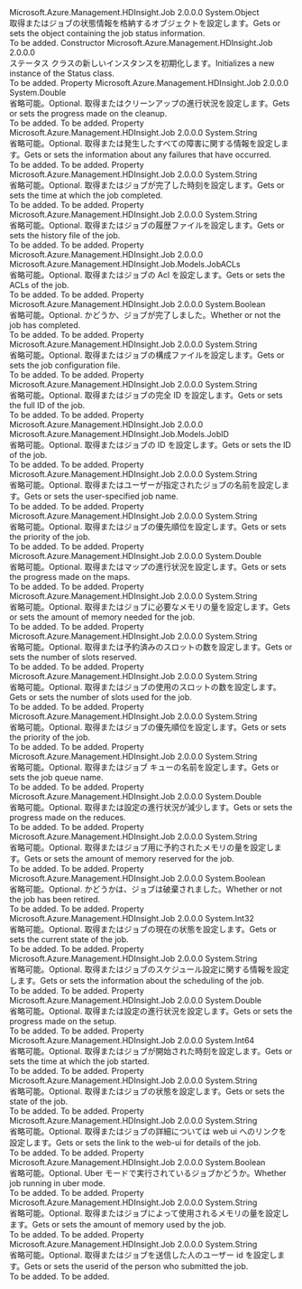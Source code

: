<Type Name="Status" FullName="Microsoft.Azure.Management.HDInsight.Job.Models.Status">
  <TypeSignature Language="C#" Value="public class Status" />
  <TypeSignature Language="ILAsm" Value=".class public auto ansi beforefieldinit Status extends System.Object" />
  <TypeSignature Language="DocId" Value="T:Microsoft.Azure.Management.HDInsight.Job.Models.Status" />
  <TypeSignature Language="VB.NET" Value="Public Class Status" />
  <TypeSignature Language="F#" Value="type Status = class" />
  <AssemblyInfo>
    <AssemblyName>Microsoft.Azure.Management.HDInsight.Job</AssemblyName>
    <AssemblyVersion>2.0.0.0</AssemblyVersion>
  </AssemblyInfo>
  <Base>
    <BaseTypeName>System.Object</BaseTypeName>
  </Base>
  <Interfaces />
  <Docs>
    <summary>
            <span data-ttu-id="0176c-101">取得またはジョブの状態情報を格納するオブジェクトを設定します。</span><span class="sxs-lookup"><span data-stu-id="0176c-101">Gets or sets the object containing the job status information.</span></span>
            </summary>
    <remarks>To be added.</remarks>
  </Docs>
  <Members>
    <Member MemberName=".ctor">
      <MemberSignature Language="C#" Value="public Status ();" />
      <MemberSignature Language="ILAsm" Value=".method public hidebysig specialname rtspecialname instance void .ctor() cil managed" />
      <MemberSignature Language="DocId" Value="M:Microsoft.Azure.Management.HDInsight.Job.Models.Status.#ctor" />
      <MemberSignature Language="VB.NET" Value="Public Sub New ()" />
      <MemberType>Constructor</MemberType>
      <AssemblyInfo>
        <AssemblyName>Microsoft.Azure.Management.HDInsight.Job</AssemblyName>
        <AssemblyVersion>2.0.0.0</AssemblyVersion>
      </AssemblyInfo>
      <Parameters />
      <Docs>
        <summary>
            <span data-ttu-id="0176c-102">ステータス クラスの新しいインスタンスを初期化します。</span><span class="sxs-lookup"><span data-stu-id="0176c-102">Initializes a new instance of the Status class.</span></span>
            </summary>
        <remarks>To be added.</remarks>
      </Docs>
    </Member>
    <Member MemberName="CleanupProgress">
      <MemberSignature Language="C#" Value="public double CleanupProgress { get; set; }" />
      <MemberSignature Language="ILAsm" Value=".property instance float64 CleanupProgress" />
      <MemberSignature Language="DocId" Value="P:Microsoft.Azure.Management.HDInsight.Job.Models.Status.CleanupProgress" />
      <MemberSignature Language="VB.NET" Value="Public Property CleanupProgress As Double" />
      <MemberSignature Language="F#" Value="member this.CleanupProgress : double with get, set" Usage="Microsoft.Azure.Management.HDInsight.Job.Models.Status.CleanupProgress" />
      <MemberType>Property</MemberType>
      <AssemblyInfo>
        <AssemblyName>Microsoft.Azure.Management.HDInsight.Job</AssemblyName>
        <AssemblyVersion>2.0.0.0</AssemblyVersion>
      </AssemblyInfo>
      <ReturnValue>
        <ReturnType>System.Double</ReturnType>
      </ReturnValue>
      <Docs>
        <summary>
            <span data-ttu-id="0176c-103">省略可能。</span><span class="sxs-lookup"><span data-stu-id="0176c-103">Optional.</span></span> <span data-ttu-id="0176c-104">取得またはクリーンアップの進行状況を設定します。</span><span class="sxs-lookup"><span data-stu-id="0176c-104">Gets or sets the progress made on the cleanup.</span></span>
            </summary>
        <value>To be added.</value>
        <remarks>To be added.</remarks>
      </Docs>
    </Member>
    <Member MemberName="FailureInfo">
      <MemberSignature Language="C#" Value="public string FailureInfo { get; set; }" />
      <MemberSignature Language="ILAsm" Value=".property instance string FailureInfo" />
      <MemberSignature Language="DocId" Value="P:Microsoft.Azure.Management.HDInsight.Job.Models.Status.FailureInfo" />
      <MemberSignature Language="VB.NET" Value="Public Property FailureInfo As String" />
      <MemberSignature Language="F#" Value="member this.FailureInfo : string with get, set" Usage="Microsoft.Azure.Management.HDInsight.Job.Models.Status.FailureInfo" />
      <MemberType>Property</MemberType>
      <AssemblyInfo>
        <AssemblyName>Microsoft.Azure.Management.HDInsight.Job</AssemblyName>
        <AssemblyVersion>2.0.0.0</AssemblyVersion>
      </AssemblyInfo>
      <ReturnValue>
        <ReturnType>System.String</ReturnType>
      </ReturnValue>
      <Docs>
        <summary>
            <span data-ttu-id="0176c-105">省略可能。</span><span class="sxs-lookup"><span data-stu-id="0176c-105">Optional.</span></span> <span data-ttu-id="0176c-106">取得または発生したすべての障害に関する情報を設定します。</span><span class="sxs-lookup"><span data-stu-id="0176c-106">Gets or sets the information about any failures that have occurred.</span></span>
            </summary>
        <value>To be added.</value>
        <remarks>To be added.</remarks>
      </Docs>
    </Member>
    <Member MemberName="FinishTime">
      <MemberSignature Language="C#" Value="public string FinishTime { get; set; }" />
      <MemberSignature Language="ILAsm" Value=".property instance string FinishTime" />
      <MemberSignature Language="DocId" Value="P:Microsoft.Azure.Management.HDInsight.Job.Models.Status.FinishTime" />
      <MemberSignature Language="VB.NET" Value="Public Property FinishTime As String" />
      <MemberSignature Language="F#" Value="member this.FinishTime : string with get, set" Usage="Microsoft.Azure.Management.HDInsight.Job.Models.Status.FinishTime" />
      <MemberType>Property</MemberType>
      <AssemblyInfo>
        <AssemblyName>Microsoft.Azure.Management.HDInsight.Job</AssemblyName>
        <AssemblyVersion>2.0.0.0</AssemblyVersion>
      </AssemblyInfo>
      <ReturnValue>
        <ReturnType>System.String</ReturnType>
      </ReturnValue>
      <Docs>
        <summary>
            <span data-ttu-id="0176c-107">省略可能。</span><span class="sxs-lookup"><span data-stu-id="0176c-107">Optional.</span></span> <span data-ttu-id="0176c-108">取得またはジョブが完了した時刻を設定します。</span><span class="sxs-lookup"><span data-stu-id="0176c-108">Gets or sets the time at which the job completed.</span></span>
            </summary>
        <value>To be added.</value>
        <remarks>To be added.</remarks>
      </Docs>
    </Member>
    <Member MemberName="HistoryFile">
      <MemberSignature Language="C#" Value="public string HistoryFile { get; set; }" />
      <MemberSignature Language="ILAsm" Value=".property instance string HistoryFile" />
      <MemberSignature Language="DocId" Value="P:Microsoft.Azure.Management.HDInsight.Job.Models.Status.HistoryFile" />
      <MemberSignature Language="VB.NET" Value="Public Property HistoryFile As String" />
      <MemberSignature Language="F#" Value="member this.HistoryFile : string with get, set" Usage="Microsoft.Azure.Management.HDInsight.Job.Models.Status.HistoryFile" />
      <MemberType>Property</MemberType>
      <AssemblyInfo>
        <AssemblyName>Microsoft.Azure.Management.HDInsight.Job</AssemblyName>
        <AssemblyVersion>2.0.0.0</AssemblyVersion>
      </AssemblyInfo>
      <ReturnValue>
        <ReturnType>System.String</ReturnType>
      </ReturnValue>
      <Docs>
        <summary>
            <span data-ttu-id="0176c-109">省略可能。</span><span class="sxs-lookup"><span data-stu-id="0176c-109">Optional.</span></span> <span data-ttu-id="0176c-110">取得またはジョブの履歴ファイルを設定します。</span><span class="sxs-lookup"><span data-stu-id="0176c-110">Gets or sets the history file of the job.</span></span>
            </summary>
        <value>To be added.</value>
        <remarks>To be added.</remarks>
      </Docs>
    </Member>
    <Member MemberName="JobACLs">
      <MemberSignature Language="C#" Value="public Microsoft.Azure.Management.HDInsight.Job.Models.JobACLs JobACLs { get; set; }" />
      <MemberSignature Language="ILAsm" Value=".property instance class Microsoft.Azure.Management.HDInsight.Job.Models.JobACLs JobACLs" />
      <MemberSignature Language="DocId" Value="P:Microsoft.Azure.Management.HDInsight.Job.Models.Status.JobACLs" />
      <MemberSignature Language="VB.NET" Value="Public Property JobACLs As JobACLs" />
      <MemberSignature Language="F#" Value="member this.JobACLs : Microsoft.Azure.Management.HDInsight.Job.Models.JobACLs with get, set" Usage="Microsoft.Azure.Management.HDInsight.Job.Models.Status.JobACLs" />
      <MemberType>Property</MemberType>
      <AssemblyInfo>
        <AssemblyName>Microsoft.Azure.Management.HDInsight.Job</AssemblyName>
        <AssemblyVersion>2.0.0.0</AssemblyVersion>
      </AssemblyInfo>
      <ReturnValue>
        <ReturnType>Microsoft.Azure.Management.HDInsight.Job.Models.JobACLs</ReturnType>
      </ReturnValue>
      <Docs>
        <summary>
            <span data-ttu-id="0176c-111">省略可能。</span><span class="sxs-lookup"><span data-stu-id="0176c-111">Optional.</span></span> <span data-ttu-id="0176c-112">取得またはジョブの Acl を設定します。</span><span class="sxs-lookup"><span data-stu-id="0176c-112">Gets or sets the ACLs of the job.</span></span>
            </summary>
        <value>To be added.</value>
        <remarks>To be added.</remarks>
      </Docs>
    </Member>
    <Member MemberName="JobComplete">
      <MemberSignature Language="C#" Value="public bool JobComplete { get; set; }" />
      <MemberSignature Language="ILAsm" Value=".property instance bool JobComplete" />
      <MemberSignature Language="DocId" Value="P:Microsoft.Azure.Management.HDInsight.Job.Models.Status.JobComplete" />
      <MemberSignature Language="VB.NET" Value="Public Property JobComplete As Boolean" />
      <MemberSignature Language="F#" Value="member this.JobComplete : bool with get, set" Usage="Microsoft.Azure.Management.HDInsight.Job.Models.Status.JobComplete" />
      <MemberType>Property</MemberType>
      <AssemblyInfo>
        <AssemblyName>Microsoft.Azure.Management.HDInsight.Job</AssemblyName>
        <AssemblyVersion>2.0.0.0</AssemblyVersion>
      </AssemblyInfo>
      <ReturnValue>
        <ReturnType>System.Boolean</ReturnType>
      </ReturnValue>
      <Docs>
        <summary>
            <span data-ttu-id="0176c-113">省略可能。</span><span class="sxs-lookup"><span data-stu-id="0176c-113">Optional.</span></span> <span data-ttu-id="0176c-114">かどうか、ジョブが完了しました。</span><span class="sxs-lookup"><span data-stu-id="0176c-114">Whether or not the job has completed.</span></span>
            </summary>
        <value>To be added.</value>
        <remarks>To be added.</remarks>
      </Docs>
    </Member>
    <Member MemberName="JobFile">
      <MemberSignature Language="C#" Value="public string JobFile { get; set; }" />
      <MemberSignature Language="ILAsm" Value=".property instance string JobFile" />
      <MemberSignature Language="DocId" Value="P:Microsoft.Azure.Management.HDInsight.Job.Models.Status.JobFile" />
      <MemberSignature Language="VB.NET" Value="Public Property JobFile As String" />
      <MemberSignature Language="F#" Value="member this.JobFile : string with get, set" Usage="Microsoft.Azure.Management.HDInsight.Job.Models.Status.JobFile" />
      <MemberType>Property</MemberType>
      <AssemblyInfo>
        <AssemblyName>Microsoft.Azure.Management.HDInsight.Job</AssemblyName>
        <AssemblyVersion>2.0.0.0</AssemblyVersion>
      </AssemblyInfo>
      <ReturnValue>
        <ReturnType>System.String</ReturnType>
      </ReturnValue>
      <Docs>
        <summary>
            <span data-ttu-id="0176c-115">省略可能。</span><span class="sxs-lookup"><span data-stu-id="0176c-115">Optional.</span></span> <span data-ttu-id="0176c-116">取得またはジョブの構成ファイルを設定します。</span><span class="sxs-lookup"><span data-stu-id="0176c-116">Gets or sets the job configuration file.</span></span>
            </summary>
        <value>To be added.</value>
        <remarks>To be added.</remarks>
      </Docs>
    </Member>
    <Member MemberName="JobId">
      <MemberSignature Language="C#" Value="public string JobId { get; set; }" />
      <MemberSignature Language="ILAsm" Value=".property instance string JobId" />
      <MemberSignature Language="DocId" Value="P:Microsoft.Azure.Management.HDInsight.Job.Models.Status.JobId" />
      <MemberSignature Language="VB.NET" Value="Public Property JobId As String" />
      <MemberSignature Language="F#" Value="member this.JobId : string with get, set" Usage="Microsoft.Azure.Management.HDInsight.Job.Models.Status.JobId" />
      <MemberType>Property</MemberType>
      <AssemblyInfo>
        <AssemblyName>Microsoft.Azure.Management.HDInsight.Job</AssemblyName>
        <AssemblyVersion>2.0.0.0</AssemblyVersion>
      </AssemblyInfo>
      <ReturnValue>
        <ReturnType>System.String</ReturnType>
      </ReturnValue>
      <Docs>
        <summary>
            <span data-ttu-id="0176c-117">省略可能。</span><span class="sxs-lookup"><span data-stu-id="0176c-117">Optional.</span></span> <span data-ttu-id="0176c-118">取得またはジョブの完全 ID を設定します。</span><span class="sxs-lookup"><span data-stu-id="0176c-118">Gets or sets the full ID of the job.</span></span>
            </summary>
        <value>To be added.</value>
        <remarks>To be added.</remarks>
      </Docs>
    </Member>
    <Member MemberName="JobID">
      <MemberSignature Language="C#" Value="public Microsoft.Azure.Management.HDInsight.Job.Models.JobID JobID { get; set; }" />
      <MemberSignature Language="ILAsm" Value=".property instance class Microsoft.Azure.Management.HDInsight.Job.Models.JobID JobID" />
      <MemberSignature Language="DocId" Value="P:Microsoft.Azure.Management.HDInsight.Job.Models.Status.JobID" />
      <MemberSignature Language="VB.NET" Value="Public Property JobID As JobID" />
      <MemberSignature Language="F#" Value="member this.JobID : Microsoft.Azure.Management.HDInsight.Job.Models.JobID with get, set" Usage="Microsoft.Azure.Management.HDInsight.Job.Models.Status.JobID" />
      <MemberType>Property</MemberType>
      <AssemblyInfo>
        <AssemblyName>Microsoft.Azure.Management.HDInsight.Job</AssemblyName>
        <AssemblyVersion>2.0.0.0</AssemblyVersion>
      </AssemblyInfo>
      <ReturnValue>
        <ReturnType>Microsoft.Azure.Management.HDInsight.Job.Models.JobID</ReturnType>
      </ReturnValue>
      <Docs>
        <summary>
            <span data-ttu-id="0176c-119">省略可能。</span><span class="sxs-lookup"><span data-stu-id="0176c-119">Optional.</span></span> <span data-ttu-id="0176c-120">取得またはジョブの ID を設定します。</span><span class="sxs-lookup"><span data-stu-id="0176c-120">Gets or sets the ID of the job.</span></span>
            </summary>
        <value>To be added.</value>
        <remarks>To be added.</remarks>
      </Docs>
    </Member>
    <Member MemberName="JobName">
      <MemberSignature Language="C#" Value="public string JobName { get; set; }" />
      <MemberSignature Language="ILAsm" Value=".property instance string JobName" />
      <MemberSignature Language="DocId" Value="P:Microsoft.Azure.Management.HDInsight.Job.Models.Status.JobName" />
      <MemberSignature Language="VB.NET" Value="Public Property JobName As String" />
      <MemberSignature Language="F#" Value="member this.JobName : string with get, set" Usage="Microsoft.Azure.Management.HDInsight.Job.Models.Status.JobName" />
      <MemberType>Property</MemberType>
      <AssemblyInfo>
        <AssemblyName>Microsoft.Azure.Management.HDInsight.Job</AssemblyName>
        <AssemblyVersion>2.0.0.0</AssemblyVersion>
      </AssemblyInfo>
      <ReturnValue>
        <ReturnType>System.String</ReturnType>
      </ReturnValue>
      <Docs>
        <summary>
            <span data-ttu-id="0176c-121">省略可能。</span><span class="sxs-lookup"><span data-stu-id="0176c-121">Optional.</span></span> <span data-ttu-id="0176c-122">取得またはユーザーが指定されたジョブの名前を設定します。</span><span class="sxs-lookup"><span data-stu-id="0176c-122">Gets or sets the user-specified job name.</span></span>
            </summary>
        <value>To be added.</value>
        <remarks>To be added.</remarks>
      </Docs>
    </Member>
    <Member MemberName="JobPriority">
      <MemberSignature Language="C#" Value="public string JobPriority { get; set; }" />
      <MemberSignature Language="ILAsm" Value=".property instance string JobPriority" />
      <MemberSignature Language="DocId" Value="P:Microsoft.Azure.Management.HDInsight.Job.Models.Status.JobPriority" />
      <MemberSignature Language="VB.NET" Value="Public Property JobPriority As String" />
      <MemberSignature Language="F#" Value="member this.JobPriority : string with get, set" Usage="Microsoft.Azure.Management.HDInsight.Job.Models.Status.JobPriority" />
      <MemberType>Property</MemberType>
      <AssemblyInfo>
        <AssemblyName>Microsoft.Azure.Management.HDInsight.Job</AssemblyName>
        <AssemblyVersion>2.0.0.0</AssemblyVersion>
      </AssemblyInfo>
      <ReturnValue>
        <ReturnType>System.String</ReturnType>
      </ReturnValue>
      <Docs>
        <summary>
            <span data-ttu-id="0176c-123">省略可能。</span><span class="sxs-lookup"><span data-stu-id="0176c-123">Optional.</span></span> <span data-ttu-id="0176c-124">取得またはジョブの優先順位を設定します。</span><span class="sxs-lookup"><span data-stu-id="0176c-124">Gets or sets the priority of the job.</span></span>
            </summary>
        <value>To be added.</value>
        <remarks>To be added.</remarks>
      </Docs>
    </Member>
    <Member MemberName="MapProgress">
      <MemberSignature Language="C#" Value="public double MapProgress { get; set; }" />
      <MemberSignature Language="ILAsm" Value=".property instance float64 MapProgress" />
      <MemberSignature Language="DocId" Value="P:Microsoft.Azure.Management.HDInsight.Job.Models.Status.MapProgress" />
      <MemberSignature Language="VB.NET" Value="Public Property MapProgress As Double" />
      <MemberSignature Language="F#" Value="member this.MapProgress : double with get, set" Usage="Microsoft.Azure.Management.HDInsight.Job.Models.Status.MapProgress" />
      <MemberType>Property</MemberType>
      <AssemblyInfo>
        <AssemblyName>Microsoft.Azure.Management.HDInsight.Job</AssemblyName>
        <AssemblyVersion>2.0.0.0</AssemblyVersion>
      </AssemblyInfo>
      <ReturnValue>
        <ReturnType>System.Double</ReturnType>
      </ReturnValue>
      <Docs>
        <summary>
            <span data-ttu-id="0176c-125">省略可能。</span><span class="sxs-lookup"><span data-stu-id="0176c-125">Optional.</span></span> <span data-ttu-id="0176c-126">取得またはマップの進行状況を設定します。</span><span class="sxs-lookup"><span data-stu-id="0176c-126">Gets or sets the progress made on the maps.</span></span>
            </summary>
        <value>To be added.</value>
        <remarks>To be added.</remarks>
      </Docs>
    </Member>
    <Member MemberName="NeededMem">
      <MemberSignature Language="C#" Value="public string NeededMem { get; set; }" />
      <MemberSignature Language="ILAsm" Value=".property instance string NeededMem" />
      <MemberSignature Language="DocId" Value="P:Microsoft.Azure.Management.HDInsight.Job.Models.Status.NeededMem" />
      <MemberSignature Language="VB.NET" Value="Public Property NeededMem As String" />
      <MemberSignature Language="F#" Value="member this.NeededMem : string with get, set" Usage="Microsoft.Azure.Management.HDInsight.Job.Models.Status.NeededMem" />
      <MemberType>Property</MemberType>
      <AssemblyInfo>
        <AssemblyName>Microsoft.Azure.Management.HDInsight.Job</AssemblyName>
        <AssemblyVersion>2.0.0.0</AssemblyVersion>
      </AssemblyInfo>
      <ReturnValue>
        <ReturnType>System.String</ReturnType>
      </ReturnValue>
      <Docs>
        <summary>
            <span data-ttu-id="0176c-127">省略可能。</span><span class="sxs-lookup"><span data-stu-id="0176c-127">Optional.</span></span> <span data-ttu-id="0176c-128">取得またはジョブに必要なメモリの量を設定します。</span><span class="sxs-lookup"><span data-stu-id="0176c-128">Gets or sets the amount of memory needed for the job.</span></span>
            </summary>
        <value>To be added.</value>
        <remarks>To be added.</remarks>
      </Docs>
    </Member>
    <Member MemberName="NumReservedSlots">
      <MemberSignature Language="C#" Value="public string NumReservedSlots { get; set; }" />
      <MemberSignature Language="ILAsm" Value=".property instance string NumReservedSlots" />
      <MemberSignature Language="DocId" Value="P:Microsoft.Azure.Management.HDInsight.Job.Models.Status.NumReservedSlots" />
      <MemberSignature Language="VB.NET" Value="Public Property NumReservedSlots As String" />
      <MemberSignature Language="F#" Value="member this.NumReservedSlots : string with get, set" Usage="Microsoft.Azure.Management.HDInsight.Job.Models.Status.NumReservedSlots" />
      <MemberType>Property</MemberType>
      <AssemblyInfo>
        <AssemblyName>Microsoft.Azure.Management.HDInsight.Job</AssemblyName>
        <AssemblyVersion>2.0.0.0</AssemblyVersion>
      </AssemblyInfo>
      <ReturnValue>
        <ReturnType>System.String</ReturnType>
      </ReturnValue>
      <Docs>
        <summary>
            <span data-ttu-id="0176c-129">省略可能。</span><span class="sxs-lookup"><span data-stu-id="0176c-129">Optional.</span></span> <span data-ttu-id="0176c-130">取得または予約済みのスロットの数を設定します。</span><span class="sxs-lookup"><span data-stu-id="0176c-130">Gets or sets the number of slots reserved.</span></span>
            </summary>
        <value>To be added.</value>
        <remarks>To be added.</remarks>
      </Docs>
    </Member>
    <Member MemberName="NumUsedSlots">
      <MemberSignature Language="C#" Value="public string NumUsedSlots { get; set; }" />
      <MemberSignature Language="ILAsm" Value=".property instance string NumUsedSlots" />
      <MemberSignature Language="DocId" Value="P:Microsoft.Azure.Management.HDInsight.Job.Models.Status.NumUsedSlots" />
      <MemberSignature Language="VB.NET" Value="Public Property NumUsedSlots As String" />
      <MemberSignature Language="F#" Value="member this.NumUsedSlots : string with get, set" Usage="Microsoft.Azure.Management.HDInsight.Job.Models.Status.NumUsedSlots" />
      <MemberType>Property</MemberType>
      <AssemblyInfo>
        <AssemblyName>Microsoft.Azure.Management.HDInsight.Job</AssemblyName>
        <AssemblyVersion>2.0.0.0</AssemblyVersion>
      </AssemblyInfo>
      <ReturnValue>
        <ReturnType>System.String</ReturnType>
      </ReturnValue>
      <Docs>
        <summary>
            <span data-ttu-id="0176c-131">省略可能。</span><span class="sxs-lookup"><span data-stu-id="0176c-131">Optional.</span></span> <span data-ttu-id="0176c-132">取得またはジョブの使用のスロットの数を設定します。</span><span class="sxs-lookup"><span data-stu-id="0176c-132">Gets or sets the number of slots used for the job.</span></span>
            </summary>
        <value>To be added.</value>
        <remarks>To be added.</remarks>
      </Docs>
    </Member>
    <Member MemberName="Priority">
      <MemberSignature Language="C#" Value="public string Priority { get; set; }" />
      <MemberSignature Language="ILAsm" Value=".property instance string Priority" />
      <MemberSignature Language="DocId" Value="P:Microsoft.Azure.Management.HDInsight.Job.Models.Status.Priority" />
      <MemberSignature Language="VB.NET" Value="Public Property Priority As String" />
      <MemberSignature Language="F#" Value="member this.Priority : string with get, set" Usage="Microsoft.Azure.Management.HDInsight.Job.Models.Status.Priority" />
      <MemberType>Property</MemberType>
      <AssemblyInfo>
        <AssemblyName>Microsoft.Azure.Management.HDInsight.Job</AssemblyName>
        <AssemblyVersion>2.0.0.0</AssemblyVersion>
      </AssemblyInfo>
      <ReturnValue>
        <ReturnType>System.String</ReturnType>
      </ReturnValue>
      <Docs>
        <summary>
            <span data-ttu-id="0176c-133">省略可能。</span><span class="sxs-lookup"><span data-stu-id="0176c-133">Optional.</span></span> <span data-ttu-id="0176c-134">取得またはジョブの優先順位を設定します。</span><span class="sxs-lookup"><span data-stu-id="0176c-134">Gets or sets the priority of the job.</span></span>
            </summary>
        <value>To be added.</value>
        <remarks>To be added.</remarks>
      </Docs>
    </Member>
    <Member MemberName="Queue">
      <MemberSignature Language="C#" Value="public string Queue { get; set; }" />
      <MemberSignature Language="ILAsm" Value=".property instance string Queue" />
      <MemberSignature Language="DocId" Value="P:Microsoft.Azure.Management.HDInsight.Job.Models.Status.Queue" />
      <MemberSignature Language="VB.NET" Value="Public Property Queue As String" />
      <MemberSignature Language="F#" Value="member this.Queue : string with get, set" Usage="Microsoft.Azure.Management.HDInsight.Job.Models.Status.Queue" />
      <MemberType>Property</MemberType>
      <AssemblyInfo>
        <AssemblyName>Microsoft.Azure.Management.HDInsight.Job</AssemblyName>
        <AssemblyVersion>2.0.0.0</AssemblyVersion>
      </AssemblyInfo>
      <ReturnValue>
        <ReturnType>System.String</ReturnType>
      </ReturnValue>
      <Docs>
        <summary>
            <span data-ttu-id="0176c-135">省略可能。</span><span class="sxs-lookup"><span data-stu-id="0176c-135">Optional.</span></span> <span data-ttu-id="0176c-136">取得またはジョブ キューの名前を設定します。</span><span class="sxs-lookup"><span data-stu-id="0176c-136">Gets or sets the job queue name.</span></span>
            </summary>
        <value>To be added.</value>
        <remarks>To be added.</remarks>
      </Docs>
    </Member>
    <Member MemberName="ReduceProgress">
      <MemberSignature Language="C#" Value="public double ReduceProgress { get; set; }" />
      <MemberSignature Language="ILAsm" Value=".property instance float64 ReduceProgress" />
      <MemberSignature Language="DocId" Value="P:Microsoft.Azure.Management.HDInsight.Job.Models.Status.ReduceProgress" />
      <MemberSignature Language="VB.NET" Value="Public Property ReduceProgress As Double" />
      <MemberSignature Language="F#" Value="member this.ReduceProgress : double with get, set" Usage="Microsoft.Azure.Management.HDInsight.Job.Models.Status.ReduceProgress" />
      <MemberType>Property</MemberType>
      <AssemblyInfo>
        <AssemblyName>Microsoft.Azure.Management.HDInsight.Job</AssemblyName>
        <AssemblyVersion>2.0.0.0</AssemblyVersion>
      </AssemblyInfo>
      <ReturnValue>
        <ReturnType>System.Double</ReturnType>
      </ReturnValue>
      <Docs>
        <summary>
            <span data-ttu-id="0176c-137">省略可能。</span><span class="sxs-lookup"><span data-stu-id="0176c-137">Optional.</span></span> <span data-ttu-id="0176c-138">取得または設定の進行状況が減少します。</span><span class="sxs-lookup"><span data-stu-id="0176c-138">Gets or sets the progress made on the reduces.</span></span>
            </summary>
        <value>To be added.</value>
        <remarks>To be added.</remarks>
      </Docs>
    </Member>
    <Member MemberName="ReservedMem">
      <MemberSignature Language="C#" Value="public string ReservedMem { get; set; }" />
      <MemberSignature Language="ILAsm" Value=".property instance string ReservedMem" />
      <MemberSignature Language="DocId" Value="P:Microsoft.Azure.Management.HDInsight.Job.Models.Status.ReservedMem" />
      <MemberSignature Language="VB.NET" Value="Public Property ReservedMem As String" />
      <MemberSignature Language="F#" Value="member this.ReservedMem : string with get, set" Usage="Microsoft.Azure.Management.HDInsight.Job.Models.Status.ReservedMem" />
      <MemberType>Property</MemberType>
      <AssemblyInfo>
        <AssemblyName>Microsoft.Azure.Management.HDInsight.Job</AssemblyName>
        <AssemblyVersion>2.0.0.0</AssemblyVersion>
      </AssemblyInfo>
      <ReturnValue>
        <ReturnType>System.String</ReturnType>
      </ReturnValue>
      <Docs>
        <summary>
            <span data-ttu-id="0176c-139">省略可能。</span><span class="sxs-lookup"><span data-stu-id="0176c-139">Optional.</span></span> <span data-ttu-id="0176c-140">取得またはジョブ用に予約されたメモリの量を設定します。</span><span class="sxs-lookup"><span data-stu-id="0176c-140">Gets or sets the amount of memory reserved for the job.</span></span>
            </summary>
        <value>To be added.</value>
        <remarks>To be added.</remarks>
      </Docs>
    </Member>
    <Member MemberName="Retired">
      <MemberSignature Language="C#" Value="public bool Retired { get; set; }" />
      <MemberSignature Language="ILAsm" Value=".property instance bool Retired" />
      <MemberSignature Language="DocId" Value="P:Microsoft.Azure.Management.HDInsight.Job.Models.Status.Retired" />
      <MemberSignature Language="VB.NET" Value="Public Property Retired As Boolean" />
      <MemberSignature Language="F#" Value="member this.Retired : bool with get, set" Usage="Microsoft.Azure.Management.HDInsight.Job.Models.Status.Retired" />
      <MemberType>Property</MemberType>
      <AssemblyInfo>
        <AssemblyName>Microsoft.Azure.Management.HDInsight.Job</AssemblyName>
        <AssemblyVersion>2.0.0.0</AssemblyVersion>
      </AssemblyInfo>
      <ReturnValue>
        <ReturnType>System.Boolean</ReturnType>
      </ReturnValue>
      <Docs>
        <summary>
            <span data-ttu-id="0176c-141">省略可能。</span><span class="sxs-lookup"><span data-stu-id="0176c-141">Optional.</span></span> <span data-ttu-id="0176c-142">かどうかは、ジョブは破棄されました。</span><span class="sxs-lookup"><span data-stu-id="0176c-142">Whether or not the job has been retired.</span></span>
            </summary>
        <value>To be added.</value>
        <remarks>To be added.</remarks>
      </Docs>
    </Member>
    <Member MemberName="RunState">
      <MemberSignature Language="C#" Value="public int RunState { get; set; }" />
      <MemberSignature Language="ILAsm" Value=".property instance int32 RunState" />
      <MemberSignature Language="DocId" Value="P:Microsoft.Azure.Management.HDInsight.Job.Models.Status.RunState" />
      <MemberSignature Language="VB.NET" Value="Public Property RunState As Integer" />
      <MemberSignature Language="F#" Value="member this.RunState : int with get, set" Usage="Microsoft.Azure.Management.HDInsight.Job.Models.Status.RunState" />
      <MemberType>Property</MemberType>
      <AssemblyInfo>
        <AssemblyName>Microsoft.Azure.Management.HDInsight.Job</AssemblyName>
        <AssemblyVersion>2.0.0.0</AssemblyVersion>
      </AssemblyInfo>
      <ReturnValue>
        <ReturnType>System.Int32</ReturnType>
      </ReturnValue>
      <Docs>
        <summary>
            <span data-ttu-id="0176c-143">省略可能。</span><span class="sxs-lookup"><span data-stu-id="0176c-143">Optional.</span></span> <span data-ttu-id="0176c-144">取得またはジョブの現在の状態を設定します。</span><span class="sxs-lookup"><span data-stu-id="0176c-144">Gets or sets the current state of the job.</span></span>
            </summary>
        <value>To be added.</value>
        <remarks>To be added.</remarks>
      </Docs>
    </Member>
    <Member MemberName="SchedulingInfo">
      <MemberSignature Language="C#" Value="public string SchedulingInfo { get; set; }" />
      <MemberSignature Language="ILAsm" Value=".property instance string SchedulingInfo" />
      <MemberSignature Language="DocId" Value="P:Microsoft.Azure.Management.HDInsight.Job.Models.Status.SchedulingInfo" />
      <MemberSignature Language="VB.NET" Value="Public Property SchedulingInfo As String" />
      <MemberSignature Language="F#" Value="member this.SchedulingInfo : string with get, set" Usage="Microsoft.Azure.Management.HDInsight.Job.Models.Status.SchedulingInfo" />
      <MemberType>Property</MemberType>
      <AssemblyInfo>
        <AssemblyName>Microsoft.Azure.Management.HDInsight.Job</AssemblyName>
        <AssemblyVersion>2.0.0.0</AssemblyVersion>
      </AssemblyInfo>
      <ReturnValue>
        <ReturnType>System.String</ReturnType>
      </ReturnValue>
      <Docs>
        <summary>
            <span data-ttu-id="0176c-145">省略可能。</span><span class="sxs-lookup"><span data-stu-id="0176c-145">Optional.</span></span> <span data-ttu-id="0176c-146">取得またはジョブのスケジュール設定に関する情報を設定します。</span><span class="sxs-lookup"><span data-stu-id="0176c-146">Gets or sets the information about the scheduling of the job.</span></span>
            </summary>
        <value>To be added.</value>
        <remarks>To be added.</remarks>
      </Docs>
    </Member>
    <Member MemberName="SetupProgress">
      <MemberSignature Language="C#" Value="public double SetupProgress { get; set; }" />
      <MemberSignature Language="ILAsm" Value=".property instance float64 SetupProgress" />
      <MemberSignature Language="DocId" Value="P:Microsoft.Azure.Management.HDInsight.Job.Models.Status.SetupProgress" />
      <MemberSignature Language="VB.NET" Value="Public Property SetupProgress As Double" />
      <MemberSignature Language="F#" Value="member this.SetupProgress : double with get, set" Usage="Microsoft.Azure.Management.HDInsight.Job.Models.Status.SetupProgress" />
      <MemberType>Property</MemberType>
      <AssemblyInfo>
        <AssemblyName>Microsoft.Azure.Management.HDInsight.Job</AssemblyName>
        <AssemblyVersion>2.0.0.0</AssemblyVersion>
      </AssemblyInfo>
      <ReturnValue>
        <ReturnType>System.Double</ReturnType>
      </ReturnValue>
      <Docs>
        <summary>
            <span data-ttu-id="0176c-147">省略可能。</span><span class="sxs-lookup"><span data-stu-id="0176c-147">Optional.</span></span> <span data-ttu-id="0176c-148">取得または設定の進行状況を設定します。</span><span class="sxs-lookup"><span data-stu-id="0176c-148">Gets or sets the progress made on the setup.</span></span>
            </summary>
        <value>To be added.</value>
        <remarks>To be added.</remarks>
      </Docs>
    </Member>
    <Member MemberName="StartTime">
      <MemberSignature Language="C#" Value="public long StartTime { get; set; }" />
      <MemberSignature Language="ILAsm" Value=".property instance int64 StartTime" />
      <MemberSignature Language="DocId" Value="P:Microsoft.Azure.Management.HDInsight.Job.Models.Status.StartTime" />
      <MemberSignature Language="VB.NET" Value="Public Property StartTime As Long" />
      <MemberSignature Language="F#" Value="member this.StartTime : int64 with get, set" Usage="Microsoft.Azure.Management.HDInsight.Job.Models.Status.StartTime" />
      <MemberType>Property</MemberType>
      <AssemblyInfo>
        <AssemblyName>Microsoft.Azure.Management.HDInsight.Job</AssemblyName>
        <AssemblyVersion>2.0.0.0</AssemblyVersion>
      </AssemblyInfo>
      <ReturnValue>
        <ReturnType>System.Int64</ReturnType>
      </ReturnValue>
      <Docs>
        <summary>
            <span data-ttu-id="0176c-149">省略可能。</span><span class="sxs-lookup"><span data-stu-id="0176c-149">Optional.</span></span> <span data-ttu-id="0176c-150">取得またはジョブが開始された時刻を設定します。</span><span class="sxs-lookup"><span data-stu-id="0176c-150">Gets or sets the time at which the job started.</span></span>
            </summary>
        <value>To be added.</value>
        <remarks>To be added.</remarks>
      </Docs>
    </Member>
    <Member MemberName="State">
      <MemberSignature Language="C#" Value="public string State { get; set; }" />
      <MemberSignature Language="ILAsm" Value=".property instance string State" />
      <MemberSignature Language="DocId" Value="P:Microsoft.Azure.Management.HDInsight.Job.Models.Status.State" />
      <MemberSignature Language="VB.NET" Value="Public Property State As String" />
      <MemberSignature Language="F#" Value="member this.State : string with get, set" Usage="Microsoft.Azure.Management.HDInsight.Job.Models.Status.State" />
      <MemberType>Property</MemberType>
      <AssemblyInfo>
        <AssemblyName>Microsoft.Azure.Management.HDInsight.Job</AssemblyName>
        <AssemblyVersion>2.0.0.0</AssemblyVersion>
      </AssemblyInfo>
      <ReturnValue>
        <ReturnType>System.String</ReturnType>
      </ReturnValue>
      <Docs>
        <summary>
            <span data-ttu-id="0176c-151">省略可能。</span><span class="sxs-lookup"><span data-stu-id="0176c-151">Optional.</span></span> <span data-ttu-id="0176c-152">取得またはジョブの状態を設定します。</span><span class="sxs-lookup"><span data-stu-id="0176c-152">Gets or sets the state of the job.</span></span>
            </summary>
        <value>To be added.</value>
        <remarks>To be added.</remarks>
      </Docs>
    </Member>
    <Member MemberName="TrackingUrl">
      <MemberSignature Language="C#" Value="public string TrackingUrl { get; set; }" />
      <MemberSignature Language="ILAsm" Value=".property instance string TrackingUrl" />
      <MemberSignature Language="DocId" Value="P:Microsoft.Azure.Management.HDInsight.Job.Models.Status.TrackingUrl" />
      <MemberSignature Language="VB.NET" Value="Public Property TrackingUrl As String" />
      <MemberSignature Language="F#" Value="member this.TrackingUrl : string with get, set" Usage="Microsoft.Azure.Management.HDInsight.Job.Models.Status.TrackingUrl" />
      <MemberType>Property</MemberType>
      <AssemblyInfo>
        <AssemblyName>Microsoft.Azure.Management.HDInsight.Job</AssemblyName>
        <AssemblyVersion>2.0.0.0</AssemblyVersion>
      </AssemblyInfo>
      <ReturnValue>
        <ReturnType>System.String</ReturnType>
      </ReturnValue>
      <Docs>
        <summary>
            <span data-ttu-id="0176c-153">省略可能。</span><span class="sxs-lookup"><span data-stu-id="0176c-153">Optional.</span></span> <span data-ttu-id="0176c-154">取得またはジョブの詳細については web ui へのリンクを設定します。</span><span class="sxs-lookup"><span data-stu-id="0176c-154">Gets or sets the link to the web-ui for details of the job.</span></span>
            </summary>
        <value>To be added.</value>
        <remarks>To be added.</remarks>
      </Docs>
    </Member>
    <Member MemberName="Uber">
      <MemberSignature Language="C#" Value="public bool Uber { get; set; }" />
      <MemberSignature Language="ILAsm" Value=".property instance bool Uber" />
      <MemberSignature Language="DocId" Value="P:Microsoft.Azure.Management.HDInsight.Job.Models.Status.Uber" />
      <MemberSignature Language="VB.NET" Value="Public Property Uber As Boolean" />
      <MemberSignature Language="F#" Value="member this.Uber : bool with get, set" Usage="Microsoft.Azure.Management.HDInsight.Job.Models.Status.Uber" />
      <MemberType>Property</MemberType>
      <AssemblyInfo>
        <AssemblyName>Microsoft.Azure.Management.HDInsight.Job</AssemblyName>
        <AssemblyVersion>2.0.0.0</AssemblyVersion>
      </AssemblyInfo>
      <ReturnValue>
        <ReturnType>System.Boolean</ReturnType>
      </ReturnValue>
      <Docs>
        <summary>
            <span data-ttu-id="0176c-155">省略可能。</span><span class="sxs-lookup"><span data-stu-id="0176c-155">Optional.</span></span> <span data-ttu-id="0176c-156">Uber モードで実行されているジョブかどうか。</span><span class="sxs-lookup"><span data-stu-id="0176c-156">Whether job running in uber mode.</span></span>
            </summary>
        <value>To be added.</value>
        <remarks>To be added.</remarks>
      </Docs>
    </Member>
    <Member MemberName="UsedMem">
      <MemberSignature Language="C#" Value="public string UsedMem { get; set; }" />
      <MemberSignature Language="ILAsm" Value=".property instance string UsedMem" />
      <MemberSignature Language="DocId" Value="P:Microsoft.Azure.Management.HDInsight.Job.Models.Status.UsedMem" />
      <MemberSignature Language="VB.NET" Value="Public Property UsedMem As String" />
      <MemberSignature Language="F#" Value="member this.UsedMem : string with get, set" Usage="Microsoft.Azure.Management.HDInsight.Job.Models.Status.UsedMem" />
      <MemberType>Property</MemberType>
      <AssemblyInfo>
        <AssemblyName>Microsoft.Azure.Management.HDInsight.Job</AssemblyName>
        <AssemblyVersion>2.0.0.0</AssemblyVersion>
      </AssemblyInfo>
      <ReturnValue>
        <ReturnType>System.String</ReturnType>
      </ReturnValue>
      <Docs>
        <summary>
            <span data-ttu-id="0176c-157">省略可能。</span><span class="sxs-lookup"><span data-stu-id="0176c-157">Optional.</span></span> <span data-ttu-id="0176c-158">取得またはジョブによって使用されるメモリの量を設定します。</span><span class="sxs-lookup"><span data-stu-id="0176c-158">Gets or sets the amount of memory used by the job.</span></span>
            </summary>
        <value>To be added.</value>
        <remarks>To be added.</remarks>
      </Docs>
    </Member>
    <Member MemberName="Username">
      <MemberSignature Language="C#" Value="public string Username { get; set; }" />
      <MemberSignature Language="ILAsm" Value=".property instance string Username" />
      <MemberSignature Language="DocId" Value="P:Microsoft.Azure.Management.HDInsight.Job.Models.Status.Username" />
      <MemberSignature Language="VB.NET" Value="Public Property Username As String" />
      <MemberSignature Language="F#" Value="member this.Username : string with get, set" Usage="Microsoft.Azure.Management.HDInsight.Job.Models.Status.Username" />
      <MemberType>Property</MemberType>
      <AssemblyInfo>
        <AssemblyName>Microsoft.Azure.Management.HDInsight.Job</AssemblyName>
        <AssemblyVersion>2.0.0.0</AssemblyVersion>
      </AssemblyInfo>
      <ReturnValue>
        <ReturnType>System.String</ReturnType>
      </ReturnValue>
      <Docs>
        <summary>
            <span data-ttu-id="0176c-159">省略可能。</span><span class="sxs-lookup"><span data-stu-id="0176c-159">Optional.</span></span> <span data-ttu-id="0176c-160">取得またはジョブを送信した人のユーザー id を設定します。</span><span class="sxs-lookup"><span data-stu-id="0176c-160">Gets or sets the userid of the person who submitted the job.</span></span>
            </summary>
        <value>To be added.</value>
        <remarks>To be added.</remarks>
      </Docs>
    </Member>
  </Members>
</Type>